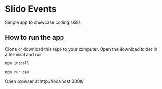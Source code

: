 # Slido Events
 Simple app to showcase coding skills.
 
 ## How to run the app
 Clone or download this repo to your computer. Open the download folder in a terminal and run
 ```bash
npm install
```
 ```bash
npm run dev
```
Open browser at http://localhost:3000/

